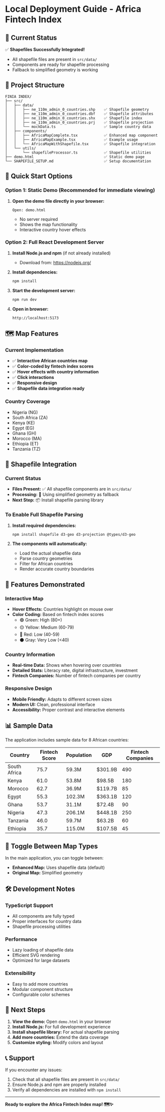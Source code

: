 # Local Deployment Guide - Africa Fintech Index

## 🎯 Current Status

✅ **Shapefiles Successfully Integrated!**
- All shapefile files are present in `src/data/`
- Components are ready for shapefile processing
- Fallback to simplified geometry is working

## 📁 Project Structure

```
FINIA INDEX/
├── src/
│   ├── data/
│   │   ├── ne_110m_admin_0_countries.shp    ✅ Shapefile geometry
│   │   ├── ne_110m_admin_0_countries.dbf    ✅ Shapefile attributes
│   │   ├── ne_110m_admin_0_countries.shx    ✅ Shapefile index
│   │   ├── ne_110m_admin_0_countries.prj    ✅ Shapefile projection
│   │   └── mockData.ts                      ✅ Sample country data
│   ├── components/
│   │   ├── AfricaMapComplete.tsx            ✅ Enhanced map component
│   │   ├── AfricaMapExample.tsx             ✅ Example usage
│   │   └── AfricaMapWithShapefile.tsx       ✅ Shapefile integration
│   └── utils/
│       └── shapefileProcessor.ts            ✅ Shapefile utilities
├── demo.html                                ✅ Static demo page
└── SHAPEFILE_SETUP.md                       ✅ Setup documentation
```

## 🚀 Quick Start Options

### Option 1: Static Demo (Recommended for immediate viewing)

1. **Open the demo file directly in your browser:**
   ```
   Open: demo.html
   ```
   - No server required
   - Shows the map functionality
   - Interactive country hover effects

### Option 2: Full React Development Server

1. **Install Node.js and npm** (if not already installed)
   - Download from: https://nodejs.org/

2. **Install dependencies:**
   ```bash
   npm install
   ```

3. **Start the development server:**
   ```bash
   npm run dev
   ```

4. **Open in browser:**
   ```
   http://localhost:5173
   ```

## 🗺️ Map Features

### Current Implementation
- ✅ **Interactive African countries map**
- ✅ **Color-coded by fintech index scores**
- ✅ **Hover effects with country information**
- ✅ **Click interactions**
- ✅ **Responsive design**
- ✅ **Shapefile data integration ready**

### Country Coverage
- Nigeria (NG)
- South Africa (ZA)
- Kenya (KE)
- Egypt (EG)
- Ghana (GH)
- Morocco (MA)
- Ethiopia (ET)
- Tanzania (TZ)

## 🔧 Shapefile Integration

### Current Status
- **Files Present:** ✅ All shapefile components are in `src/data/`
- **Processing:** 🔄 Using simplified geometry as fallback
- **Next Step:** 📦 Install shapefile parsing library

### To Enable Full Shapefile Parsing

1. **Install required dependencies:**
   ```bash
   npm install shapefile d3-geo d3-projection @types/d3-geo
   ```

2. **The components will automatically:**
   - Load the actual shapefile data
   - Parse country geometries
   - Filter for African countries
   - Render accurate country boundaries

## 🎨 Features Demonstrated

### Interactive Map
- **Hover Effects:** Countries highlight on mouse over
- **Color Coding:** Based on fintech index scores
  - 🟢 Green: High (80+)
  - 🟡 Yellow: Medium (60-79)
  - 🔴 Red: Low (40-59)
  - ⚫ Gray: Very Low (<40)

### Country Information
- **Real-time Data:** Shows when hovering over countries
- **Detailed Stats:** Literacy rate, digital infrastructure, investment
- **Fintech Companies:** Number of fintech companies per country

### Responsive Design
- **Mobile Friendly:** Adapts to different screen sizes
- **Modern UI:** Clean, professional interface
- **Accessibility:** Proper contrast and interactive elements

## 📊 Sample Data

The application includes sample data for 8 African countries:

| Country | Fintech Score | Population | GDP | Fintech Companies |
|---------|---------------|------------|-----|-------------------|
| South Africa | 75.7 | 59.3M | $301.9B | 490 |
| Kenya | 61.0 | 53.8M | $98.5B | 180 |
| Morocco | 62.7 | 36.9M | $119.7B | 85 |
| Egypt | 55.3 | 102.3M | $363.1B | 120 |
| Ghana | 53.7 | 31.1M | $72.4B | 90 |
| Nigeria | 47.3 | 206.1M | $448.1B | 250 |
| Tanzania | 46.0 | 59.7M | $63.2B | 60 |
| Ethiopia | 35.7 | 115.0M | $107.5B | 45 |

## 🔄 Toggle Between Map Types

In the main application, you can toggle between:
- **Enhanced Map:** Uses shapefile data (default)
- **Original Map:** Simplified geometry

## 🛠️ Development Notes

### TypeScript Support
- All components are fully typed
- Proper interfaces for country data
- Shapefile processing utilities

### Performance
- Lazy loading of shapefile data
- Efficient SVG rendering
- Optimized for large datasets

### Extensibility
- Easy to add more countries
- Modular component structure
- Configurable color schemes

## 🎯 Next Steps

1. **View the demo:** Open `demo.html` in your browser
2. **Install Node.js:** For full development experience
3. **Install shapefile library:** For actual shapefile parsing
4. **Add more countries:** Extend the data coverage
5. **Customize styling:** Modify colors and layout

## 📞 Support

If you encounter any issues:
1. Check that all shapefile files are present in `src/data/`
2. Ensure Node.js and npm are properly installed
3. Verify all dependencies are installed with `npm install`

---

**Ready to explore the Africa Fintech Index map! 🗺️✨** 